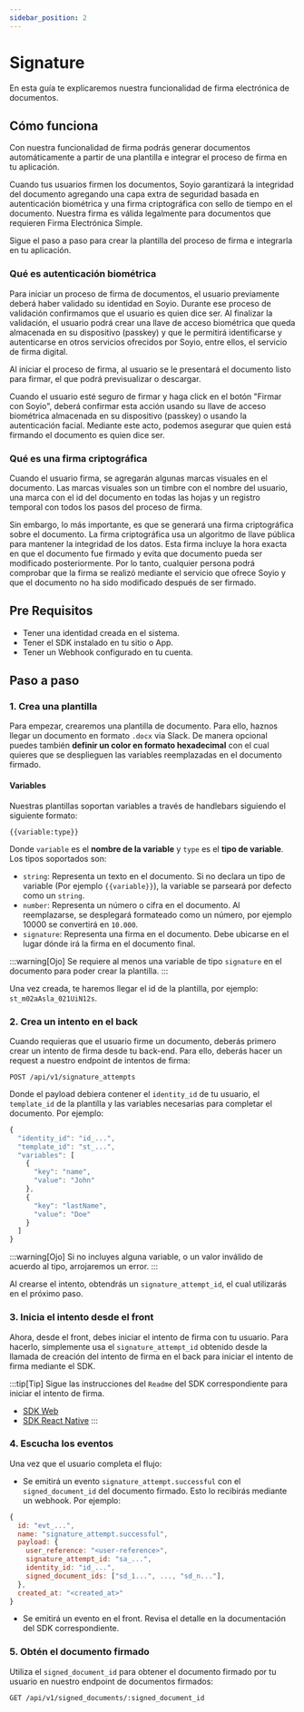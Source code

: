 ```yaml
---
sidebar_position: 2
---
```


# Signature

En esta guía te explicaremos nuestra funcionalidad de firma electrónica de documentos.

## Cómo funciona

Con nuestra funcionalidad de firma podrás generar documentos automáticamente a partir de una plantilla e integrar el proceso de firma en tu aplicación.

Cuando tus usuarios firmen los documentos, Soyio garantizará la integridad del documento agregando una capa extra de seguridad basada en autenticación biométrica y una firma criptográfica con sello de tiempo en el documento. Nuestra firma es válida legalmente para documentos que requieren Firma Electrónica Simple.

Sigue el paso a paso para crear la plantilla del proceso de firma e integrarla en tu aplicación.

### Qué es autenticación biométrica

Para iniciar un proceso de firma de documentos, el usuario previamente deberá haber validado su identidad en Soyio. Durante ese proceso de validación confirmamos que el usuario es quien dice ser. Al finalizar la validación, el usuario podrá crear una llave de acceso biométrica que queda almacenada en su dispositivo (passkey) y que le permitirá identificarse y autenticarse en otros servicios ofrecidos por Soyio, entre ellos, el servicio de firma digital.

Al iniciar el proceso de firma, al usuario se le presentará el documento listo para firmar, el que podrá previsualizar o descargar.

Cuando el usuario esté seguro de firmar y haga click en el botón "Firmar con Soyio", deberá confirmar esta acción usando su llave de acceso biométrica almacenada en su dispositivo (passkey) o usando la autenticación facial. Mediante este acto, podemos asegurar que quien está firmando el documento es quien dice ser.

### Qué es una firma criptográfica

Cuando el usuario firma, se agregarán algunas marcas visuales en el documento. Las marcas visuales son un timbre con el nombre del usuario, una marca con el id del documento en todas las hojas y un registro temporal con todos los pasos del proceso de firma.

Sin embargo, lo más importante, es que se generará una firma criptográfica sobre el documento. La firma criptográfica usa un algoritmo de llave pública para mantener la integridad de los datos. Esta firma incluye la hora exacta en que el documento fue firmado y evita que documento pueda ser modificado posteriormente. Por lo tanto, cualquier persona podrá comprobar que la firma se realizó mediante el servicio que ofrece Soyio y que el documento no ha sido modificado después de ser firmado.

## Pre Requisitos

- Tener una identidad creada en el sistema.
- Tener el SDK instalado en tu sitio o App.
- Tener un Webhook configurado en tu cuenta.

## Paso a paso

### 1. Crea una plantilla

Para empezar, crearemos una plantilla de documento. Para ello, haznos llegar un documento en formato `.docx` via Slack. De manera opcional puedes también **definir un color en formato hexadecimal** con el cual quieres que se desplieguen las variables reemplazadas en el documento firmado.

#### Variables

Nuestras plantillas soportan variables a través de handlebars siguiendo el siguiente formato:

`{{variable:type}}`

Donde `variable` es el **nombre de la variable** y `type` es el **tipo de variable**. Los tipos soportados son:

- `string`: Representa un texto en el documento. Si no declara un tipo de variable (Por ejemplo `{{variable}}`), la variable se parseará por defecto como un `string`.
- `number`: Representa un número o cifra en el documento. Al reemplazarse, se desplegará formateado como un número, por ejemplo 10000 se convertirá en `10.000`.
- `signature`: Representa una firma en el documento. Debe ubicarse en el lugar dónde irá la firma en el documento final.

:::warning[Ojo]
Se requiere al menos una variable de tipo `signature` en el documento para poder crear la plantilla.
:::

Una vez creada, te haremos llegar el id de la plantilla, por ejemplo: `st_m02aAsla_021UiN12s`.

### 2. Crea un intento en el back

Cuando requieras que el usuario firme un documento, deberás primero crear un intento de firma desde tu back-end. Para ello, deberás hacer un request a nuestro endpoint de intentos de firma:

`POST /api/v1/signature_attempts`

Donde el payload debiera contener el `identity_id` de tu usuario, el `template_id` de la plantilla y las variables necesarias para completar el documento. Por ejemplo:

```javascript title="Payload Ejemplo POST /api/v1/signature_attempts"
{
  "identity_id": "id_...",
  "template_id": "st_...",
  "variables": [
    {
      "key": "name",
      "value": "John"
    },
    {
      "key": "lastName",
      "value": "Doe"
    }
  ]
}
```

:::warning[Ojo]
Si no incluyes alguna variable, o un valor inválido de acuerdo al tipo, arrojaremos un error.
:::

Al crearse el intento, obtendrás un `signature_attempt_id`, el cual utilizarás en el próximo paso.

### 3. Inicia el intento desde el front

Ahora, desde el front, debes iniciar el intento de firma con tu usuario. Para hacerlo, simplemente usa el `signature_attempt_id` obtenido desde la llamada de creación del intento de firma en el back para iniciar el intento de firma mediante el SDK.

:::tip[Tip]
Sigue las instrucciones del `Readme` del SDK correspondiente para iniciar el intento de firma.

- [SDK Web](https://www.npmjs.com/package/@soyio/soyio-widget)
- [SDK React Native](https://www.npmjs.com/package/@soyio/soyio-rn-sdk)
  :::

### 4. Escucha los eventos

Una vez que el usuario completa el flujo:

- Se emitirá un evento `signature_attempt.successful` con el `signed_document_id` del documento firmado. Esto lo recibirás mediante un webhook. Por ejemplo:

```javascript
{
  id: "evt_...",
  name: "signature_attempt.successful",
  payload: {
    user_reference: "<user-reference>",
    signature_attempt_id: "sa_...",
    identity_id: "id_...",
    signed_document_ids: ["sd_1...", ..., "sd_n..."],
  },
  created_at: "<created_at>"
}
```

- Se emitirá un evento en el front. Revisa el detalle en la documentación del SDK correspondiente.

### 5. Obtén el documento firmado

Utiliza el `signed_document_id` para obtener el documento firmado por tu usuario en nuestro endpoint de documentos firmados:

`GET /api/v1/signed_documents/:signed_document_id`
